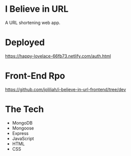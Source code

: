 # I Believe in URL

A URL shortening web app.

# Deployed

https://happy-lovelace-66fb73.netlify.com/auth.html

# Front-End Rpo

https://github.com/joliliah/i-believe-in-url-frontend/tree/dev

# The Tech

* MongoDB
* Mongoose
* Express 
* JavaScript
* HTML
* CSS
